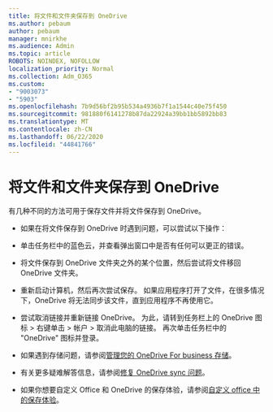 ```yaml
---
title: 将文件和文件夹保存到 OneDrive
ms.author: pebaum
author: pebaum
manager: mnirkhe
ms.audience: Admin
ms.topic: article
ROBOTS: NOINDEX, NOFOLLOW
localization_priority: Normal
ms.collection: Adm_O365
ms.custom:
- "9003073"
- "5903"
ms.openlocfilehash: 7b9d56bf2b95b534a4936b7f1a1544c40e75f450
ms.sourcegitcommit: 981880f6141278b87da22924a39bb1bb5892bb83
ms.translationtype: MT
ms.contentlocale: zh-CN
ms.lasthandoff: 06/22/2020
ms.locfileid: "44841766"
---
```

# <a name="saving-files-and-folders-to-onedrive"></a>将文件和文件夹保存到 OneDrive

有几种不同的方法可用于保存文件并将文件保存到 OneDrive。

- 如果在将文件保存到 OneDrive 时遇到问题，可以尝试以下操作：

- 单击任务栏中的蓝色云，并查看弹出窗口中是否有任何可以更正的错误。
- 将文件保存到 OneDrive 文件夹之外的某个位置，然后尝试将文件移回 OneDrive 文件夹。
- 重新启动计算机，然后再次尝试保存。 如果应用程序打开了文件，在很多情况下，OneDrive 将无法同步该文件，直到应用程序不再使用它。
- 尝试取消链接并重新链接 OneDrive。 为此，请转到任务栏上的 OneDrive 图标 > 右键单击 > 帐户 > 取消此电脑的链接。 再次单击任务栏中的 "OneDrive" 图标并登录。
- 如果遇到存储问题，请参阅[管理您的 OneDrive For business 存储](https://support.microsoft.com/office/31519161-059c-4764-b6f8-f5cd29f7fe68)。
- 有关更多疑难解答信息，请参阅[修复 OneDrive sync 问题](https://docs.microsoft.com/alchemyinsights/fix-onedrive-sync-issues)。  
- 如果你想要自定义 Office 和 OneDrive 的保存体验，请参阅[自定义 office 中的保存体验](https://support.microsoft.com/office/786200a7-f5f2-4d26-a3ae-b78c60dd5d3b)。

